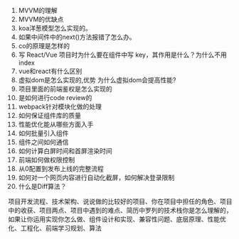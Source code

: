 1. MVVM的理解
2. MVVM的优缺点
3. koa洋葱模型怎么实现的。
4. 如果中间件中的next()方法报错了怎么办。
5. co的原理是怎样的
6. 写 React/Vue 项目时为什么要在组件中写 key，其作用是什么？为什么不用index
7. vue和react有什么区别
8. 虚拟dom是怎么实现的,优势 为什么虚拟dom会提高性能?
9. 项目里面的前端鉴权是怎么实现的
10. 是如何进行code review的
11. webpack针对模块化做的处理
12. 如何保证组件库的质量
13. 性能优化能从哪些方面入手
14. 如何批量引入组件
15. 组件之间如何通信
16. 如何计算白屏时间和首屏渲染时间
17. 前端如何做权限控制
18. 从0配置到发布上线的完整流程
19. 如何对一个网页内容进行自动化截屏，如何解决登录限制
20. 什么是Diff算法？

项目开发流程、技术架构、说说做的比较好的项目、你在项目中担任的角色、项目中的收获、项目两点、项目中遇到的难点、简历中罗列的技术栈你是怎么理解的，如果让你运用实现你怎么做、组件设计和实现、兼容性问题、底层原理、性能优化、工程化、前端学习规划、算法
